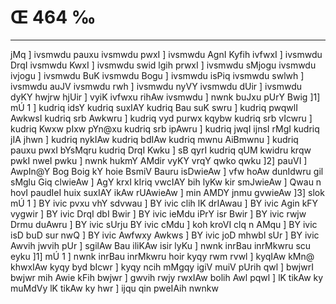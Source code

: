 # Œ 464 ‰
---
jMq ] ivsmwdu pauxu ivsmwdu pwxI ] ivsmwdu AgnI Kyfih ivfwxI ]
ivsmwdu DrqI ivsmwdu KwxI ] ivsmwdu swid lgih prwxI ] ivsmwdu sMjogu
ivsmwdu ivjogu ] ivsmwdu BuK ivsmwdu Bogu ] ivsmwdu isPiq ivsmwdu
swlwh ] ivsmwdu auJV ivsmwdu rwh ] ivsmwdu nyVY ivsmwdu dUir ]
ivsmwdu dyKY hwjrw hjUir ] vyiK ivfwxu rihAw ivsmwdu ] nwnk buJxu pUrY
Bwig ]1] mÚ 1 ] kudriq idsY kudriq suxIAY kudriq Bau suK swru ]
kudriq pwqwlI AwkwsI kudriq srb Awkwru ] kudriq vyd purwx kqybw
kudriq srb vIcwru ] kudriq Kwxw pIxw pYn@xu kudriq srb ipAwru ]
kudriq jwqI ijnsI rMgI kudriq jIA jhwn ] kudriq nykIAw kudriq
bdIAw kudriq mwnu AiBmwnu ] kudriq pauxu pwxI bYsMqru kudriq DrqI
Kwku ] sB qyrI kudriq qUM kwidru krqw pwkI nweI pwku ] nwnk hukmY
AMdir vyKY vrqY qwko qwku ]2] pauVI ] AwpIn@Y Bog Boig kY hoie BsmiV
Bauru isDwieAw ] vfw hoAw dunIdwru gil sMglu Giq clwieAw ] AgY
krxI kIriq vwcIAY bih lyKw kir smJwieAw ] Qwau n hovI paudIeI huix
suxIAY ikAw rUAwieAw ] min AMDY jnmu gvwieAw ]3] slok mÚ 1 ] BY
ivic pvxu vhY sdvwau ] BY ivic clih lK drIAwau ] BY ivic Agin kFY
vygwir ] BY ivic DrqI dbI Bwir ] BY ivic ieMdu iPrY isr Bwir ] BY ivic
rwjw Drmu duAwru ] BY ivic sUrju BY ivic cMdu ] koh kroVI clq n AMqu ]
BY ivic isD buD sur nwQ ] BY ivic Awfwxy Awkws ] BY ivic joD mhwbl
sUr ] BY ivic Awvih jwvih pUr ] sgilAw Bau iliKAw isir lyKu ] nwnk
inrBau inrMkwru scu eyku ]1] mÚ 1 ] nwnk inrBau inrMkwru hoir kyqy rwm
rvwl ] kyqIAw kMn@ khwxIAw kyqy byd bIcwr ] kyqy ncih mMgqy igiV muiV
pUrih qwl ] bwjwrI bwjwr mih Awie kFih bwjwr ] gwvih rwjy rwxIAw
bolih Awl pqwl ] lK tikAw ky muMdVy lK tikAw ky hwr ] ijqu qin
pweIAih nwnkw
####
